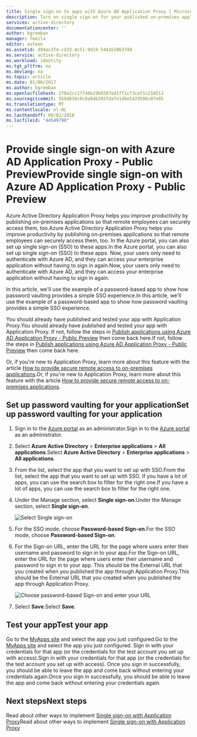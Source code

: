 ```yaml
---
title: Single sign-on to apps with Azure AD Application Proxy | Microsoft Docs
description: Turn on single sign-on for your published on-premises applications with Azure AD Application Proxy in the Azure portal.
services: active-directory
documentationcenter: ''
author: kgremban
manager: femila
editor: asteen
ms.assetid: d94ac3f4-cd33-4c51-9d19-544a528637d4
ms.service: active-directory
ms.workload: identity
ms.tgt_pltfrm: na
ms.devlang: na
ms.topic: article
ms.date: 01/06/2017
ms.author: kgremban
ms.openlocfilehash: 270e2cc17f46b29b6587ed1ff1cf3cef1c218513
ms.sourcegitcommit: 5b9d839c0c0a94b293fdafe1d6e5429506c07e05
ms.translationtype: MT
ms.contentlocale: nl-NL
ms.lasthandoff: 08/02/2018
ms.locfileid: "44549790"
---
```

# <a name="provide-single-sign-on-with-azure-ad-application-proxy---public-preview"></a><span data-ttu-id="9de98-103">Provide single sign-on with Azure AD Application Proxy - Public Preview</span><span class="sxs-lookup"><span data-stu-id="9de98-103">Provide single sign-on with Azure AD Application Proxy - Public Preview</span></span>

<span data-ttu-id="9de98-104">Azure Active Directory Application Proxy helps you improve productivity by publishing on-premises applications so that remote employees can securely access them, too.</span><span class="sxs-lookup"><span data-stu-id="9de98-104">Azure Active Directory Application Proxy helps you improve productivity by publishing on-premises applications so that remote employees can securely access them, too.</span></span> <span data-ttu-id="9de98-105">In the Azure portal, you can also set up single sign-on (SSO) to these apps.</span><span class="sxs-lookup"><span data-stu-id="9de98-105">In the Azure portal, you can also set up single sign-on (SSO) to these apps.</span></span> <span data-ttu-id="9de98-106">Now, your users only need to authenticate with Azure AD, and they can access your enterprise application without having to sign in again.</span><span class="sxs-lookup"><span data-stu-id="9de98-106">Now, your users only need to authenticate with Azure AD, and they can access your enterprise application without having to sign in again.</span></span>

<span data-ttu-id="9de98-107">In this article, we'll use the example of a password-based app to show how password vaulting provides a simple SSO experience.</span><span class="sxs-lookup"><span data-stu-id="9de98-107">In this article, we'll use the example of a password-based app to show how password vaulting provides a simple SSO experience.</span></span> 

<span data-ttu-id="9de98-108">You should already have published and tested your app with Application Proxy.</span><span class="sxs-lookup"><span data-stu-id="9de98-108">You should already have published and tested your app with Application Proxy.</span></span> <span data-ttu-id="9de98-109">If not, follow the steps in [Publish applications using Azure AD Application Proxy - Public Preview](application-proxy-publish-azure-portal.md) then come back here.</span><span class="sxs-lookup"><span data-stu-id="9de98-109">If not, follow the steps in [Publish applications using Azure AD Application Proxy - Public Preview](application-proxy-publish-azure-portal.md) then come back here.</span></span> 

<span data-ttu-id="9de98-110">Or, if you're new to Application Proxy, learn more about this feature with the article [How to provide secure remote access to on-premises applications](active-directory-application-proxy-get-started.md).</span><span class="sxs-lookup"><span data-stu-id="9de98-110">Or, if you're new to Application Proxy, learn more about this feature with the article [How to provide secure remote access to on-premises applications](active-directory-application-proxy-get-started.md).</span></span>

## <a name="set-up-password-vaulting-for-your-application"></a><span data-ttu-id="9de98-111">Set up password vaulting for your application</span><span class="sxs-lookup"><span data-stu-id="9de98-111">Set up password vaulting for your application</span></span>

1. <span data-ttu-id="9de98-112">Sign in to the [Azure portal](https://portal.azure.com) as an administrator.</span><span class="sxs-lookup"><span data-stu-id="9de98-112">Sign in to the [Azure portal](https://portal.azure.com) as an administrator.</span></span>
2. <span data-ttu-id="9de98-113">Select **Azure Active Directory** > **Enterprise applications** > **All applications**.</span><span class="sxs-lookup"><span data-stu-id="9de98-113">Select **Azure Active Directory** > **Enterprise applications** > **All applications**.</span></span>
3. <span data-ttu-id="9de98-114">From the list, select the app that you want to set up with SSO.</span><span class="sxs-lookup"><span data-stu-id="9de98-114">From the list, select the app that you want to set up with SSO.</span></span> <span data-ttu-id="9de98-115">If you have a lot of apps, you can use the search box to filter for the right one.</span><span class="sxs-lookup"><span data-stu-id="9de98-115">If you have a lot of apps, you can use the search box to filter for the right one.</span></span>  
4. <span data-ttu-id="9de98-116">Under the Manage section, select **Single sign-on**.</span><span class="sxs-lookup"><span data-stu-id="9de98-116">Under the Manage section, select **Single sign-on**.</span></span>

   ![Select Single sign-on](https://docstestmedia1.blob.core.windows.net/azure-media/articles/active-directory/media/application-proxy-sso-azure-portal/select-sso.png)

5. <span data-ttu-id="9de98-118">For the SSO mode, choose **Password-based Sign-on**.</span><span class="sxs-lookup"><span data-stu-id="9de98-118">For the SSO mode, choose **Password-based Sign-on**.</span></span>
6. <span data-ttu-id="9de98-119">For the Sign-on URL, enter the URL for the page where users enter their username and password to sign in to your app.</span><span class="sxs-lookup"><span data-stu-id="9de98-119">For the Sign-on URL, enter the URL for the page where users enter their username and password to sign in to your app.</span></span> <span data-ttu-id="9de98-120">This should be the External URL that you created when you published the app through Application Proxy.</span><span class="sxs-lookup"><span data-stu-id="9de98-120">This should be the External URL that you created when you published the app through Application Proxy.</span></span> 

   ![Choose password-based Sign-on and enter your URL](https://docstestmedia1.blob.core.windows.net/azure-media/articles/active-directory/media/application-proxy-sso-azure-portal/password-sso.png)

7. <span data-ttu-id="9de98-122">Select **Save**.</span><span class="sxs-lookup"><span data-stu-id="9de98-122">Select **Save**.</span></span>

<!-- Need to repro?
7. The page should tell you that a sign-in form was successfully detected at the provided URL. If it doesn't, select **Configure [your app name] Password Single Sign-on Settings** and choose **Manually detect sign-in fields**. Follow the instructions to point out where the sign-in credentials go. 
-->

## <a name="test-your-app"></a><span data-ttu-id="9de98-123">Test your app</span><span class="sxs-lookup"><span data-stu-id="9de98-123">Test your app</span></span>

<span data-ttu-id="9de98-124">Go to the [MyApps site](https://myapps.microsoft.com) and select the app you just configured.</span><span class="sxs-lookup"><span data-stu-id="9de98-124">Go to the [MyApps site](https://myapps.microsoft.com) and select the app you just configured.</span></span> <span data-ttu-id="9de98-125">Sign in with your credentials for that app (or the credentials for the test account you set up with access).</span><span class="sxs-lookup"><span data-stu-id="9de98-125">Sign in with your credentials for that app (or the credentials for the test account you set up with access).</span></span> <span data-ttu-id="9de98-126">Once you sign in successfully, you should be able to leave the app and come back without entering your credentials again.</span><span class="sxs-lookup"><span data-stu-id="9de98-126">Once you sign in successfully, you should be able to leave the app and come back without entering your credentials again.</span></span> 

## <a name="next-steps"></a><span data-ttu-id="9de98-127">Next steps</span><span class="sxs-lookup"><span data-stu-id="9de98-127">Next steps</span></span>

<span data-ttu-id="9de98-128">Read about other ways to implement [Single sign-on with Application Proxy](active-directory-application-proxy-sso-using-kcd.md)</span><span class="sxs-lookup"><span data-stu-id="9de98-128">Read about other ways to implement [Single sign-on with Application Proxy](active-directory-application-proxy-sso-using-kcd.md)</span></span>


